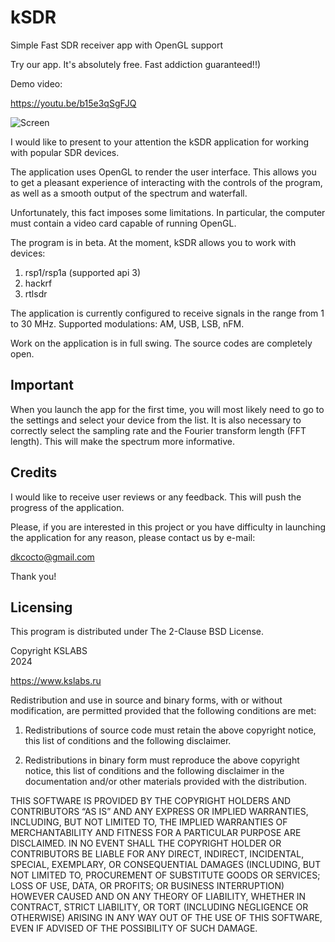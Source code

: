 # kSDR
Simple Fast SDR receiver app with OpenGL support

Try our app. It's absolutely free. Fast addiction guaranteed!!)

Demo video: <br>

https://youtu.be/b15e3qSgFJQ

![Screen](https://github.com/DkCocto/kSDR/assets/5113949/2a7d563a-fbae-4bba-81cc-0fbef30cfbe4)

I would like to present to your attention the kSDR application for working with popular SDR devices.

The application uses OpenGL to render the user interface. This allows you to get a pleasant experience of interacting with the controls of the program, as well as a smooth output of the spectrum and waterfall.

Unfortunately, this fact imposes some limitations. In particular, the computer must contain a video card capable of running OpenGL.

The program is in beta. At the moment, kSDR allows you to work with devices:

1) rsp1/rsp1a (supported api 3)
2) hackrf
3) rtlsdr

The application is currently configured to receive signals in the range from 1 to 30 MHz. Supported modulations: AM, USB, LSB, nFM.

Work on the application is in full swing. The source codes are completely open.

<b>Important</b><br>
------

When you launch the app for the first time, you will most likely need to go to the settings and select your device from the list. It is also necessary to correctly select the sampling rate and the Fourier transform length (FFT length). This will make the spectrum more informative.

Credits
---
I would like to receive user reviews or any feedback. This will push the progress of the application.

Please, if you are interested in this project or you have difficulty in launching the application for any reason, please contact us by e-mail:

dkcocto@gmail.com

Thank you!

Licensing
---

This program is distributed under The 2-Clause BSD License.

Copyright KSLABS<br>
2024<br>

https://www.kslabs.ru

Redistribution and use in source and binary forms, with or without modification, are permitted provided that the following conditions are met:

1. Redistributions of source code must retain the above copyright notice, this list of conditions and the following disclaimer.

2. Redistributions in binary form must reproduce the above copyright notice, this list of conditions and the following disclaimer in the documentation and/or other materials provided with the distribution.

THIS SOFTWARE IS PROVIDED BY THE COPYRIGHT HOLDERS AND CONTRIBUTORS “AS IS” AND ANY EXPRESS OR IMPLIED WARRANTIES, INCLUDING, BUT NOT LIMITED TO, THE IMPLIED WARRANTIES OF MERCHANTABILITY AND FITNESS FOR A PARTICULAR PURPOSE ARE DISCLAIMED. IN NO EVENT SHALL THE COPYRIGHT HOLDER OR CONTRIBUTORS BE LIABLE FOR ANY DIRECT, INDIRECT, INCIDENTAL, SPECIAL, EXEMPLARY, OR CONSEQUENTIAL DAMAGES (INCLUDING, BUT NOT LIMITED TO, PROCUREMENT OF SUBSTITUTE GOODS OR SERVICES; LOSS OF USE, DATA, OR PROFITS; OR BUSINESS INTERRUPTION) HOWEVER CAUSED AND ON ANY THEORY OF LIABILITY, WHETHER IN CONTRACT, STRICT LIABILITY, OR TORT (INCLUDING NEGLIGENCE OR OTHERWISE) ARISING IN ANY WAY OUT OF THE USE OF THIS SOFTWARE, EVEN IF ADVISED OF THE POSSIBILITY OF SUCH DAMAGE.
<br><br>
